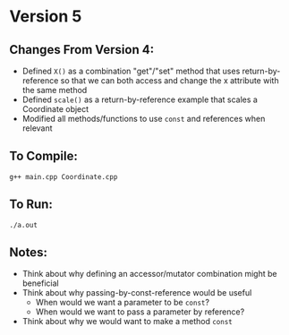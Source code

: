 # Version 5
## Changes From Version 4:
- Defined `X()` as a combination "get"/"set" method that uses return-by-reference so that we can both access and change the x attribute with the same method
- Defined `scale()` as a return-by-reference example that scales a Coordinate object
- Modified all methods/functions to use `const` and references when relevant

## To Compile:
`g++ main.cpp Coordinate.cpp`

## To Run:
`./a.out`

## Notes:
- Think about why defining an accessor/mutator combination might be beneficial
- Think about why passing-by-const-reference would be useful
  - When would we want a parameter to be `const`?
  - When would we want to pass a parameter by reference?
- Think about why we would want to make a method `const`
